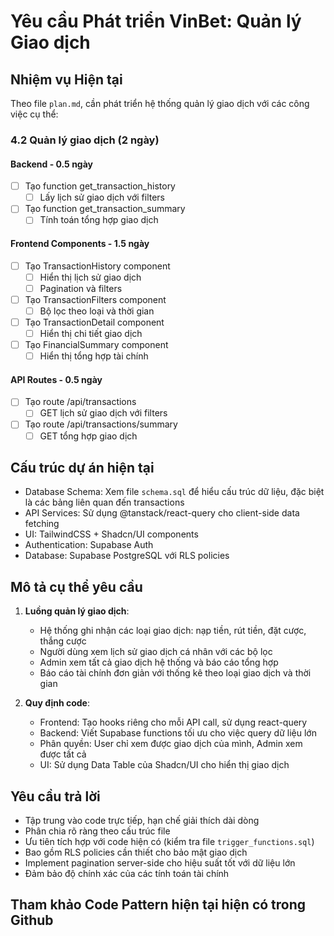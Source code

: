 # Yêu cầu Phát triển VinBet: Quản lý Giao dịch

## Nhiệm vụ Hiện tại

Theo file `plan.md`, cần phát triển hệ thống quản lý giao dịch với các công việc cụ thể:

### 4.2 Quản lý giao dịch (2 ngày)

#### Backend - 0.5 ngày

- [ ] Tạo function get_transaction_history
  - [ ] Lấy lịch sử giao dịch với filters
- [ ] Tạo function get_transaction_summary
  - [ ] Tính toán tổng hợp giao dịch

#### Frontend Components - 1.5 ngày

- [ ] Tạo TransactionHistory component
  - [ ] Hiển thị lịch sử giao dịch
  - [ ] Pagination và filters
- [ ] Tạo TransactionFilters component
  - [ ] Bộ lọc theo loại và thời gian
- [ ] Tạo TransactionDetail component
  - [ ] Hiển thị chi tiết giao dịch
- [ ] Tạo FinancialSummary component
  - [ ] Hiển thị tổng hợp tài chính

#### API Routes - 0.5 ngày

- [ ] Tạo route /api/transactions
  - [ ] GET lịch sử giao dịch với filters
- [ ] Tạo route /api/transactions/summary
  - [ ] GET tổng hợp giao dịch

## Cấu trúc dự án hiện tại

- Database Schema: Xem file `schema.sql` để hiểu cấu trúc dữ liệu, đặc biệt là các bảng liên quan đến transactions
- API Services: Sử dụng @tanstack/react-query cho client-side data fetching
- UI: TailwindCSS + Shadcn/UI components
- Authentication: Supabase Auth
- Database: Supabase PostgreSQL với RLS policies

## Mô tả cụ thể yêu cầu

1. **Luồng quản lý giao dịch**:

   - Hệ thống ghi nhận các loại giao dịch: nạp tiền, rút tiền, đặt cược, thắng cược
   - Người dùng xem lịch sử giao dịch cá nhân với các bộ lọc
   - Admin xem tất cả giao dịch hệ thống và báo cáo tổng hợp
   - Báo cáo tài chính đơn giản với thống kê theo loại giao dịch và thời gian

2. **Quy định code**:
   - Frontend: Tạo hooks riêng cho mỗi API call, sử dụng react-query
   - Backend: Viết Supabase functions tối ưu cho việc query dữ liệu lớn
   - Phân quyền: User chỉ xem được giao dịch của mình, Admin xem được tất cả
   - UI: Sử dụng Data Table của Shadcn/UI cho hiển thị giao dịch

## Yêu cầu trả lời

- Tập trung vào code trực tiếp, hạn chế giải thích dài dòng
- Phân chia rõ ràng theo cấu trúc file
- Ưu tiên tích hợp với code hiện có (kiểm tra file `trigger_functions.sql`)
- Bao gồm RLS policies cần thiết cho bảo mật giao dịch
- Implement pagination server-side cho hiệu suất tốt với dữ liệu lớn
- Đảm bảo độ chính xác của các tính toán tài chính

## Tham khảo Code Pattern hiện tại hiện có trong Github
